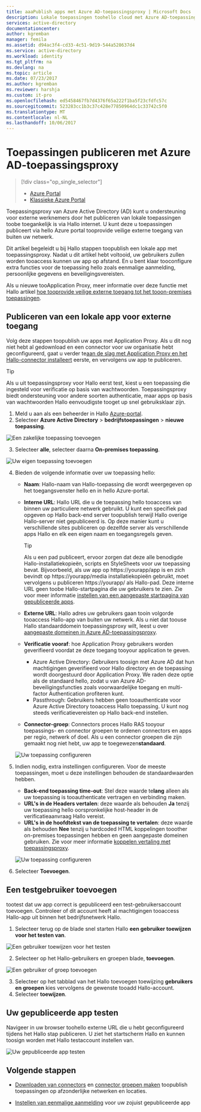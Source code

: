 ```yaml
---
title: aaaPublish apps met Azure AD-toepassingsproxy | Microsoft Docs
description: Lokale toepassingen toohello cloud met Azure AD-toepassingsproxy in hello Azure-portal publiceren.
services: active-directory
documentationcenter: 
author: kgremban
manager: femila
ms.assetid: d94ac3f4-cd33-4c51-9d19-544a528637d4
ms.service: active-directory
ms.workload: identity
ms.tgt_pltfrm: na
ms.devlang: na
ms.topic: article
ms.date: 07/23/2017
ms.author: kgremban
ms.reviewer: harshja
ms.custom: it-pro
ms.openlocfilehash: ed5458467fb7d4376f65a222f1ba5f23cfdfc57c
ms.sourcegitcommit: 523283cc1b3c37c428e77850964dc1c33742c5f0
ms.translationtype: MT
ms.contentlocale: nl-NL
ms.lasthandoff: 10/06/2017
---
```

# <a name="publish-applications-using-azure-ad-application-proxy"></a>Toepassingen publiceren met Azure AD-toepassingsproxy

> [!div class="op_single_selector"]
> * [Azure Portal](application-proxy-publish-azure-portal.md)
> * [Klassieke Azure Portal](active-directory-application-proxy-publish.md)

Toepassingsproxy van Azure Active Directory (AD) kunt u ondersteuning voor externe werknemers door het publiceren van lokale toepassingen toobe toegankelijk is via Hallo internet. U kunt deze u toepassingen publiceert via hello Azure portal tooprovide veilige externe toegang van buiten uw netwerk.

Dit artikel begeleidt u bij Hallo stappen toopublish een lokale app met toepassingsproxy. Nadat u dit artikel hebt voltooid, uw gebruikers zullen worden tooaccess kunnen uw app op afstand. En u bent klaar tooconfigure extra functies voor de toepassing hello zoals eenmalige aanmelding, persoonlijke gegevens en beveiligingsvereisten.

Als u nieuwe tooApplication Proxy, meer informatie over deze functie met Hallo artikel [hoe tooprovide veilige externe toegang tot het tooon-premises toepassingen](active-directory-application-proxy-get-started.md).


## <a name="publish-an-on-premises-app-for-remote-access"></a>Publiceren van een lokale app voor externe toegang

Volg deze stappen toopublish uw apps met Application Proxy. Als u dit nog niet hebt al gedownload en een connector voor uw organisatie hebt geconfigureerd, gaat u verder te[aan de slag met Application Proxy en het Hallo-connector installeert](active-directory-application-proxy-enable.md) eerste, en vervolgens uw app te publiceren.

> [!TIP]
> Als u uit toepassingsproxy voor Hallo eerst test, kiest u een toepassing die ingesteld voor verificatie op basis van wachtwoorden. Toepassingsproxy biedt ondersteuning voor andere soorten authenticatie, maar apps op basis van wachtwoorden Hallo eenvoudigste tooget up snel gebruiksklaar zijn. 

1. Meld u aan als een beheerder in Hallo [Azure-portal](https://portal.azure.com/).
2. Selecteer **Azure Active Directory** > **bedrijfstoepassingen** > **nieuwe toepassing**.

  ![Een zakelijke toepassing toevoegen](./media/application-proxy-publish-azure-portal/add-app.png)

3. Selecteer **alle**, selecteer daarna **On-premises toepassing**.  

  ![Uw eigen toepassing toevoegen](./media/application-proxy-publish-azure-portal/add-your-own.png)

4. Bieden de volgende informatie over uw toepassing hello:

   - **Naam**: Hallo-naam van Hallo-toepassing die wordt weergegeven op het toegangsvenster hello en in hello Azure-portal. 

   - **Interne URL**: Hallo URL die u de toepassing hello tooaccess van binnen uw particuliere netwerk gebruikt. U kunt een specifiek pad opgeven op Hallo back-end server toopublish terwijl Hallo overige Hallo-server niet gepubliceerd is. Op deze manier kunt u verschillende sites publiceren op dezelfde server als verschillende apps Hallo en elk een eigen naam en toegangsregels geven.

     > [!TIP]
     > Als u een pad publiceert, ervoor zorgen dat deze alle benodigde Hallo-installatiekopieën, scripts en StyleSheets voor uw toepassing bevat. Bijvoorbeeld, als uw app op https://yourapp/app is en zich bevindt op https://yourapp/media installatiekopieën gebruikt, moet vervolgens u publiceren https://yourapp/ als Hallo-pad. Deze interne URL geen toobe Hallo-startpagina die uw gebruikers te zien. Zie voor meer informatie [instellen van een aangepaste startpagina van gepubliceerde apps](application-proxy-office365-app-launcher.md).

   - **Externe URL**: Hallo adres uw gebruikers gaan tooin volgorde tooaccess Hallo-app van buiten uw netwerk. Als u niet dat toouse Hallo standaarddomein toepassingsproxy wilt, leest u over [aangepaste domeinen in Azure AD-toepassingsproxy](active-directory-application-proxy-custom-domains.md).
   - **Verificatie vooraf**: hoe Application Proxy gebruikers worden geverifieerd voordat ze deze toegang tooyour application te geven. 

     - Azure Active Directory: Gebruikers toosign met Azure AD dat hun machtigingen geverifieerd voor Hallo directory en de toepassing wordt doorgestuurd door Application Proxy. We raden deze optie als de standaard hello, zodat u van Azure AD-beveiligingsfuncties zoals voorwaardelijke toegang en multi-factor Authentication profiteren kunt.
     - Passthrough: Gebruikers hebben geen tooauthenticate voor Azure Active Directory tooaccess Hallo toepassing. U kunt nog steeds verificatievereisten op Hallo back-end instellen.
   - **Connector-groep**: Connectors proces Hallo RAS tooyour toepassings- en connector groepen te ordenen connectors en apps per regio, netwerk of doel. Als u een connector groepen die zijn gemaakt nog niet hebt, uw app te toegewezen**standaard**.

   ![Uw toepassing configureren](./media/application-proxy-publish-azure-portal/configure-app.png)
5. Indien nodig, extra instellingen configureren. Voor de meeste toepassingen, moet u deze instellingen behouden de standaardwaarden hebben. 
   - **Back-end toepassing time-out**: Stel deze waarde te**lang** alleen als uw toepassing is tooauthenticate vertragen en verbinding maken. 
   - **URL's in de Headers vertalen**: deze waarde als behouden **Ja** tenzij uw toepassing hello oorspronkelijke host-header in de verificatieaanvraag Hallo vereist.
   - **URL's in de hoofdtekst van de toepassing te vertalen**: deze waarde als behouden **Nee** tenzij u hardcoded HTML koppelingen tooother on-premises toepassingen hebben en geen aangepaste domeinen gebruiken. Zie voor meer informatie [koppelen vertaling met toepassingsproxy](application-proxy-link-translation.md).
   
   ![Uw toepassing configureren](./media/application-proxy-publish-azure-portal/additional-settings.png)

6. Selecteer **Toevoegen**.


## <a name="add-a-test-user"></a>Een testgebruiker toevoegen 

tootest dat uw app correct is gepubliceerd een test-gebruikersaccount toevoegen. Controleer of dit account heeft al machtigingen tooaccess Hallo-app uit binnen het bedrijfsnetwerk Hallo.

1. Selecteer terug op de blade snel starten Hallo **een gebruiker toewijzen voor het testen van**.

  ![Een gebruiker toewijzen voor het testen](./media/application-proxy-publish-azure-portal/assign-user.png)

2. Selecteer op het Hallo-gebruikers en groepen blade, **toevoegen**.

  ![Een gebruiker of groep toevoegen](./media/application-proxy-publish-azure-portal/add-user.png)

3. Selecteer op het tabblad van het Hallo toevoegen toewijzing **gebruikers en groepen** kies vervolgens de gewenste tooadd Hallo-account. 
4. Selecteer **toewijzen**.

## <a name="test-your-published-app"></a>Uw gepubliceerde app testen

Navigeer in uw browser toohello externe URL die u hebt geconfigureerd tijdens het Hallo stap publiceren. U ziet het startscherm Hallo en kunnen toosign worden met Hallo testaccount instellen van.

![Uw gepubliceerde app testen](./media/application-proxy-publish-azure-portal/test-app.png)


## <a name="next-steps"></a>Volgende stappen
- [Downloaden van connectors](active-directory-application-proxy-enable.md) en [connector groepen maken](active-directory-application-proxy-connectors-azure-portal.md) toopublish toepassingen op afzonderlijke netwerken en locaties.

- [Instellen van eenmalige aanmelding](application-proxy-sso-azure-portal.md) voor uw zojuist gepubliceerde app
